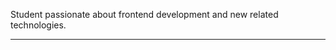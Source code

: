 Student passionate about frontend development and new related technologies.
____________________________________________________________________________________
